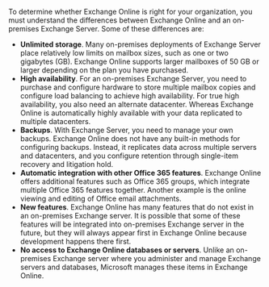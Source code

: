To determine whether Exchange Online is right for your organization, you must understand the differences between Exchange Online and an on-premises Exchange Server. Some of these 
differences are:

- **Unlimited storage**. Many on-premises deployments of Exchange Server place relatively low limits on mailbox sizes, such as one or two gigabytes (GB). Exchange Online supports larger mailboxes of 50 GB or larger depending on the plan you have purchased.
- **High availability**. For an on-premises Exchange Server, you need to purchase and configure hardware to store multiple mailbox copies and configure load balancing to achieve high availability. For true high availability, you also need an alternate datacenter. Whereas Exchange Online is automatically highly available with your data replicated to multiple datacenters.
- **Backups**. With Exchange Server, you need to manage your own backups. Exchange Online does not have any built-in methods for configuring backups. Instead, it replicates data across multiple servers and datacenters, and you configure retention through single-item recovery and litigation hold.    
- **Automatic integration with other Office 365 features**. Exchange Online offers additional features such as Office 365 groups, which integrate multiple Office 365 features together. Another example is the online viewing and editing of Office email attachments.
- **New features**. Exchange Online has many features that do not exist in an on-premises Exchange server. It is possible that some of these features will be integrated into on-premises Exchange server in the future, but they will always appear first in Exchange Online because development happens there first.
- **No access to Exchange Online databases or servers**. Unlike an on-premises Exchange server where you administer and manage Exchange servers and databases, Microsoft manages these items in Exchange Online.